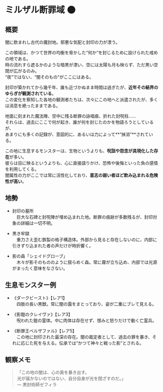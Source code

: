 # ミルザル断罪域 🌑

## 概要
闇に飲まれし古代の魔封地。邪悪な気配と封印の力が漂う。

この領域は、かつて世界の均衡を脅かした“何か”を封じるために設けられた戒めの地である。  
時の流れすら遮るかのような暗黒が漂い、空には太陽も月も映らず、ただ黒い空間が広がるのみ。  
“夜”ではない、“闇そのもの”がここにはある。

封印が築かれてから幾千年、誰も近づかぬまま時間は過ぎたが、**近年その結界のゆらぎが観測されている**。  
この変化を察知した各地の観測者たちは、次々にこの地へと派遣されたが、多くは消息を絶ったままである。

地面に刻まれた魔法陣、空中に残る断罪の詠唱痕、折れた封呪柱……  
それらは、過去にここで何が起き、誰が何を封じたのかを物語ろうとしているが、  
あまりにも多くの記録が、意図的に、あるいは力によって**“抹消”**されている。

この地に生息するモンスターは、生物というよりも、**呪詛や怨念が具現化した存在**が多い。  
彼らは目に映るというよりも、心に直接語りかけ、恐怖や後悔といった負の感情を利用してくる。  
闇属性の力がここでは常に活性化しており、**意志の弱い者ほど飲み込まれる危険性が高い**。

## 地勢
- 封印の墓所  
　巨大な石碑と封呪陣が埋め込まれた地。断罪の痕跡が多数残るが、封印対象の詳細は一切不明。

- 黒き牢獄  
　重力さえ歪む鉄製の格子構造体。外部から見ると存在しないのに、内部に引きずり込まれた者の声だけが時折響く。

- 影の森「シェイドグローブ」  
　木々が影そのもののように揺らめく森。常に霧が立ち込め、内部では光源がまったく意味をなさない。

## 生息モンスター例
- 《ダークビースト》【レア1】  
　四肢の長い黒獣。常に闇の靄をまとっており、姿が二重にブレて見える。

- 《影鎧のクレイヴァ》【レア3】  
　呪われた鎧の霊体。中に肉体は存在せず、恨みと怒りだけで動く亡霊兵。

- 《断罪王ベルザファル》【レア5】  
　この地に封印された最深の存在。闇の裁定者として、過去の罪を暴き、それに応じた死を与える。伝承では“かつて神々と戦った影”とされる。

## 観察メモ
> 「この地の闇は、心の奥を暴き出す。  
> 光が届かないのではない、自分自身が光を閉ざすのだ。」  
> ― 黒封術師ゼフィラ
